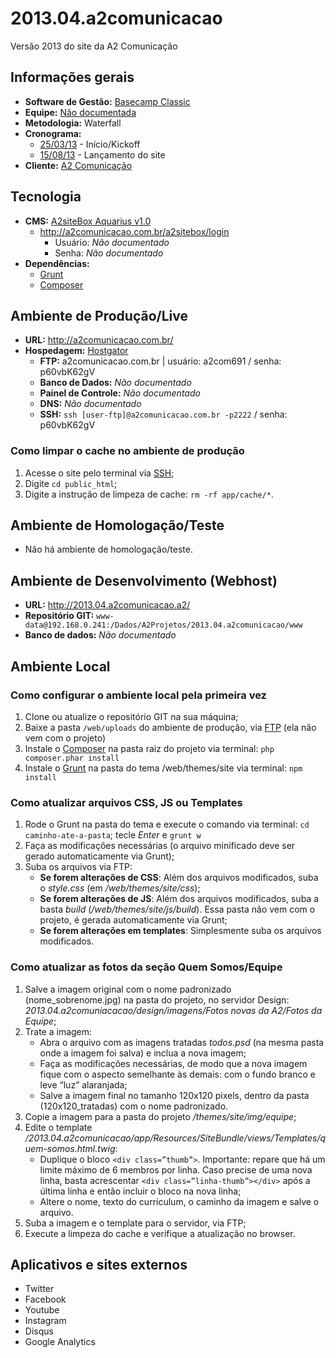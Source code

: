 # 2013.04.a2comunicacao
Versão 2013 do site da A2 Comunicação

## Informações gerais

* **Software de Gestão:** [Basecamp Classic](https://a2comunicacao.basecamphq.com/projects/10920256-2013-04-a2comunicacao/log)
* **Equipe:** [Não documentada](https://a2comunicacao.basecamphq.com/projects/10920256-2013-04-a2comunicacao/todo_items/160244999/comments)
* **Metodologia:** Waterfall
* **Cronograma:**
	* [25/03/13](https://a2comunicacao.basecamphq.com/milestones/37782450/comments) - Início/Kickoff
	* [15/08/13](https://a2comunicacao.basecamphq.com/milestones/37782460/comments) - Lançamento do site
* **Cliente:** [A2 Comunicação](http://a2comunicacao.com.br)

## Tecnologia

* **CMS:** [A2siteBox Aquarius v1.0](/projeto-web/setup/a2sitebox.md)
	* http://a2comunicacao.com.br/a2sitebox/login
		* Usuário: _Não documentado_
		* Senha: _Não documentado_
* **Dependências:**
	* [Grunt](/projeto-web/setup/grunt.md)
	* [Composer](/projeto-web/setup/composer.md)

## Ambiente de Produção/Live

* **URL:** http://a2comunicacao.com.br/
* **Hospedagem:** [Hostgator](/sandbox/hospedagem.md#hostgator)
	* **<a name="ftp">FTP</a>:** a2comunicacao.com.br | usuário: a2com691 / senha: p60vbK62gV
	* **Banco de Dados:** _Não documentado_
	* **Painel de Controle:** _Não documentado_
	* **DNS:** _Não documentado_
	* **<a name="ssh">SSH</a>:** `ssh [user-ftp]@a2comunicacao.com.br -p2222` / senha: p60vbK62gV

### Como limpar o cache no ambiente de produção

1. Acesse o site pelo terminal via [SSH](#ssh);
2. Digite `cd public_html`;
3. Digite a instrução de limpeza de cache: `rm -rf app/cache/*`.

## Ambiente de Homologação/Teste
* Não há ambiente de homologação/teste.

## Ambiente de Desenvolvimento (Webhost)
* **URL:** http://2013.04.a2comunicacao.a2/
* **Repositório GIT:** `www-data@192.168.0.241:/Dados/A2Projetos/2013.04.a2comunicacao/www`
* **Banco de dados:** _Não documentado_

## Ambiente Local

### Como configurar o ambiente local pela primeira vez

1. Clone ou atualize o repositório GIT na sua máquina;
2. Baixe a pasta `/web/uploads` do ambiente de produção, via [FTP](#ftp) (ela não vem com o projeto)
3. Instale o [Composer](/projeto-web/setup/composer.md) na pasta raiz do projeto via terminal: `php composer.phar install`
4. Instale o [Grunt](/projeto-web/setup/grunt.md) na pasta do tema /web/themes/site via terminal: `npm install`

### Como atualizar arquivos CSS, JS ou Templates

1. Rode o Grunt na pasta do tema e execute o comando via terminal: `cd caminho-ate-a-pasta`; tecle _Enter_ e `grunt w`
2. Faça as modificações necessárias (o arquivo minificado deve ser gerado automaticamente via Grunt);
3. Suba os arquivos via FTP:
	* **Se forem alterações de CSS**: Além dos arquivos modificados, suba o _style.css_ (em _/web/themes/site/css_);
	* **Se forem alterações de JS**: Além dos arquivos modificados, suba a basta _build_ (_/web/themes/site/js/build_). Essa pasta não vem com o projeto, é gerada automaticamente via Grunt;
	* **Se forem alterações em templates**: Simplesmente suba os arquivos modificados.

### Como atualizar as fotos da seção Quem Somos/Equipe

1. Salve a imagem original com o nome padronizado (nome_sobrenome.jpg) na pasta do projeto, no servidor Design: _2013.04.a2comuniacacao/design/imagens/Fotos novas da A2/Fotos da Equipe_;
2. Trate a imagem:
	* Abra o arquivo com as imagens tratadas _todos.psd_ (na mesma pasta onde a imagem foi salva) e inclua a nova imagem;
	* Faça as modificações necessárias, de modo que a nova imagem fique com o aspecto semelhante às demais: com o fundo branco e leve “luz” alaranjada;
	* Salve a imagem final no tamanho 120x120 pixels, dentro da pasta (120x120_tratadas) com o nome padronizado.
3. Copie a imagem para a pasta do projeto _/themes/site/img/equipe_;
4. Edite o template _/2013.04.a2comunicacao/app/Resources/SiteBundle/views/Templates/quem-somos.html.twig_:
	* Duplique o bloco `<div class=”thumb”>`. Importante: repare que há um limite máximo de 6 membros por linha. Caso precise de uma nova linha, basta acrescentar `<div class=”linha-thumb”></div>` após a última linha e então incluir o bloco na nova linha;
	* Altere o nome, texto do curriculum, o caminho da imagem e salve o arquivo.
5. Suba a imagem e o template para o servidor, via FTP;
6. Execute a limpeza do cache e verifique a atualização no browser.

## Aplicativos e sites externos

* Twitter
* Facebook
* Youtube
* Instagram
* Disqus
* Google Analytics
